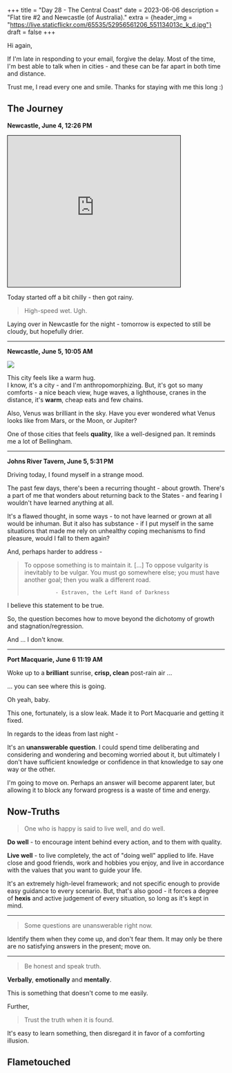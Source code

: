 +++
title = "Day 28 - The Central Coast"
date = 2023-06-06
description = "Flat tire #2 and Newcastle (of Australia)."
extra = {header_img = "https://live.staticflickr.com/65535/52956561206_551134013c_k_d.jpg"}
draft = false
+++

<!-- Each entry should cut out the meaningless bits - tell a story. The blog part can be fulfilled by use of photos and descriptions - the journal, however, is more important. -->

Hi again,

If I'm late in responding to your email, forgive the delay. Most of the time, I'm best able to talk when in cities - and these can be far apart in both time and distance. 

Trust me, I read every one and smile. Thanks for staying with me this long :) 

## The Journey

**Newcastle, June 4, 12:26 PM**

<iframe width="400" height="350" frameborder="0" scrolling="no" marginheight="0" marginwidth="0" src="https://www.openstreetmap.org/export/embed.html?bbox=151.54609680175784%2C-33.117424938531364%2C152.01301574707034%2C-32.74801260358347&amp;layer=mapnik&amp;marker=-32.93319977098896%2C151.77955627441406" style="border: 1px solid black"></iframe>

Today started off a bit chilly - then got rainy. 

> High-speed wet. Ugh.

Laying over in Newcastle for the night - tomorrow is expected to still be cloudy, but hopefully drier. 

---

**Newcastle, June 5, 10:05 AM**

<img src="https://live.staticflickr.com/65535/52952123079_a5bc87b3fe_o_d.gif" style="margin: 0 auto; display: block; margin-top: 1em; margin-bottom: 1em;" /> 

This city feels like a warm hug. 

<div class="gallery">
    <a href="https://live.staticflickr.com/65535/52956713119_c383b0e701_k_d.jpg" data-ngthumb="https://live.staticflickr.com/65535/52956713119_999598e925_c_d.jpg"></a>
</div>
<div class="gallery" style="margin-top: -1em;">
    <a href="https://live.staticflickr.com/65535/52956567421_860eabe20a_k_d.jpg" data-ngthumb="https://live.staticflickr.com/65535/52956567421_0c10f2349f_c_d.jpg"></a>
    <a href="https://live.staticflickr.com/65535/52955968667_9b287dfcb6_k_d.jpg" data-ngthumb="https://live.staticflickr.com/65535/52955968667_d8383d646d_c_d.jpg"></a>
    <a href="https://live.staticflickr.com/65535/52955970042_ed67830a31_k_d.jpg" data-ngthumb="https://live.staticflickr.com/65535/52955970042_b7a8f4401b_c_d.jpg"></a>
    <a href="https://live.staticflickr.com/65535/52956708834_5cea61644b_o_d.jpg" data-ngthumb="https://live.staticflickr.com/65535/52956708834_e83759c2b3_c_d.jpg"></a>
    <a href="https://live.staticflickr.com/65535/52955964912_b9b9df8639_o_d.jpg" data-ngthumb="https://live.staticflickr.com/65535/52955964912_61f2e08656_c_d.jpg"></a>
    <a href="https://live.staticflickr.com/65535/52955965532_2c90b90fd4_k_d.jpg" data-ngthumb="https://live.staticflickr.com/65535/52955965532_11f4ce1ac6_c_d.jpg"></a>
</div>

I know, it's a city - and I'm anthropomorphizing. But, it's got so many comforts - a nice beach view, huge waves, a lighthouse, cranes in the distance, it's **warm**, cheap eats and few chains. 

Also, Venus was brilliant in the sky. Have you ever wondered what Venus looks like from Mars, or the Moon, or Jupiter?

<div class="gallery">
    <a href="https://live.staticflickr.com/65535/52956948290_1b322c4bd3_o_d.jpg" data-ngthumb="https://live.staticflickr.com/65535/52956948290_b1f86951ac_c_d.jpg"></a>
</div>

One of those cities that feels **quality**, like a well-designed pan. It reminds me a lot of Bellingham. 

---

**Johns River Tavern, June 5, 5:31 PM**

Driving today, I found myself in a strange mood. 

The past few days, there's been a recurring thought - about growth. There's a part of me that wonders about returning back to the States - and fearing I wouldn't have learned anything at all. 

It's a flawed thought, in some ways - to not have learned or grown at all would be inhuman. But it also has substance - if I put myself in the same situations that made me rely on unhealthy coping mechanisms to find pleasure, would I fall to them again?

And, perhaps harder to address -

> To oppose something is to maintain it. [...] To oppose vulgarity is inevitably to be vulgar. You must go somewhere else; you must have another goal; then you walk a different road. 
>
>               - Estraven, the Left Hand of Darkness

I believe this statement to be true.

So, the question becomes how to move beyond the dichotomy of growth and stagnation/regression. 

And ... I don't know. 

---

**Port Macquarie, June 6 11:19 AM**

Woke up to a **brilliant** sunrise, **crisp, clean** post-rain air ... 

... you can see where this is going. 

<div class="gallery">
    <a href="https://live.staticflickr.com/65535/52956011247_4c60ec2335_k_d.jpg" data-ngthumb="https://live.staticflickr.com/65535/52956011247_9decfa82de_c_d.jpg"></a>
    <a href="https://live.staticflickr.com/65535/52956611021_fb7e902076_k_d.jpg" data-ngthumb="https://live.staticflickr.com/65535/52956611021_2fe55e2724_c_d.jpg"></a>
</div>

<flat tire gif>

Oh yeah, baby. 

This one, fortunately, is a slow leak. Made it to Port Macquarie and getting it fixed. 

In regards to the ideas from last night -

It's an **unanswerable question**. I could spend time deliberating and considering and wondering and becoming worried about it, but ultimately I don't have sufficient knowledge or confidence in that knowledge to say one way or the other. 

I'm going to move on. Perhaps an answer will become apparent later, but allowing it to block any forward progress is a waste of time and energy. 

## Now-Truths

> One who is happy is said to live well, and do well. 

**Do well** - to encourage intent behind every action, and to them with quality.

**Live well** - to live completely, the act of "doing well" applied to life. Have close and good friends, work and hobbies you enjoy, and live in accordance with the values that you want to guide your life. 

It's an extremely high-level framework; and not specific enough to provide easy guidance to every scenario. But, that's also good - it forces a degree of **hexis** and active judgement of every situation, so long as it's kept in mind. 

---

> Some questions are unanswerable right now. 

Identify them when they come up, and don't fear them. It may only be there are no satisfying answers in the present; move on. 

---

> Be honest and speak truth. 

**Verbally**, **emotionally** and **mentally**. 

This is something that doesn't come to me easily. 

Further,

> Trust the truth when it is found. 

It's easy to learn something, then disregard it in favor of a comforting illusion. 

## Flametouched

<div class="gallery">
    <a href="https://live.staticflickr.com/65535/52956561206_a9440cdbd6_o_d.jpg" data-ngthumb="https://live.staticflickr.com/65535/52956561206_090f9c5fa2_c_d.jpg"></a>
</div>